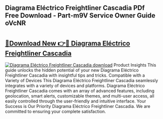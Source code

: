 ## Diagrama Eléctrico Freightliner Cascadia PDf Free Download - Part-m9V Service Owner Guide oVcNR

# <h2><a href="http://dfmdh1.blite.top/?on=Diagrama+El%c3%a9ctrico+Freightliner+Cascadia">🔗Download New 👉🔴 Diagrama Eléctrico Freightliner Cascadia</a></h2>

[![Diagrama Eléctrico Freightliner Cascadia download](https://i.imgur.com/lujVjoI.png)](http://dfmdh1.blite.top/?on=Diagrama+El%c3%a9ctrico+Freightliner+Cascadia)
Product Insights This guide unlocks the hidden potential of your new Diagrama Eléctrico Freightliner Cascadia with insightful tips and tricks. Compatible with a Variety of Devices This Diagrama Eléctrico Freightliner Cascadia seamlessly integrates with a variety of devices and platforms. Diagrama Eléctrico Freightliner Cascadia comes with an array of advanced features, including geolocation, smart alerts, customizable themes, and multi-user access, all easily controlled through the user-friendly and intuitive interface. Your Success is Our Priority Diagrama Eléctrico Freightliner Cascadia. We are committed to ensuring your complete satisfaction.
